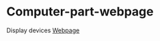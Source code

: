 # Computer-part-webpage
Display devices
[Webpage](https://sonofamitch.github.io/Computer-part-webpage/Webpagecomp.html)
